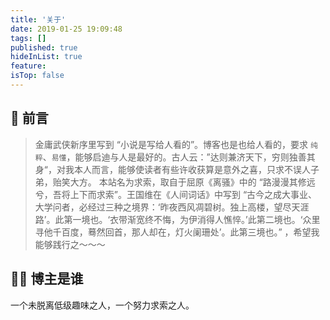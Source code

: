 ```yaml
---
title: '关于'
date: 2019-01-25 19:09:48
tags: []
published: true
hideInList: true
feature: 
isTop: false
---
```


## 🤡 前言

>  金庸武侠新序里写到 “小说是写给人看的”。博客也是也给人看的，要求 `纯粹`、`易懂`，能够启迪与人是最好的。古人云：”达则兼济天下，穷则独善其身“，对我本人而言，能够使读者有些许收获算是意外之喜，只求不误人子弟，贻笑大方。
> 本站名为求索，取自于屈原《离骚》中的 “路漫漫其修远兮，吾将上下而求索”。王国维在《人间词话》中写到 “古今之成大事业、大学问者，必经过三种之境界：‘昨夜西风凋碧树。独上高楼，望尽天涯路’。此第一境也。‘衣带渐宽终不悔，为伊消得人憔悴。’此第二境也。‘众里寻他千百度，蓦然回首，那人却在，灯火阑珊处’。此第三境也。” ，希望我能够践行之～～～


## 👨‍💻 博主是谁

一个未脱离低级趣味之人，一个努力求索之人。
